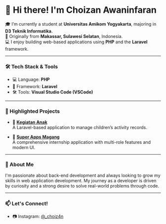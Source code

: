 # 👋 Hi there! I'm Choizan Awaninfaran

🎓 I’m currently a student at **Universitas Amikom Yogyakarta**, majoring in **D3 Teknik Informatika**.  
📍 Originally from **Makassar, Sulawesi Selatan**, Indonesia.  
💻 I enjoy building web-based applications using **PHP** and the **Laravel** framework.  

---

### 🛠️ Tech Stack & Tools
- 💻 Language: **PHP**
- 🔧 Framework: **Laravel**
- 🛠️ Tools: **Visual Studio Code (VSCode)**

---

### 🚀 Highlighted Projects
- 🔗 [**Kegiatan Anak**](https://github.com/anakbangkok/kegiatan-anak)  
  A Laravel-based application to manage children’s activity records.

- 🔗 [**Super Apps Magang**](https://github.com/anakbangkok/super-apps-magang)  
  A comprehensive internship application with multi-role features and modern UI.

---

### 📌 About Me
I'm passionate about back-end development and always looking to grow my skills in web application development. My journey as a developer is driven by curiosity and a strong desire to solve real-world problems through code.

---

### 📫 Let's Connect!
- 📷 Instagram: [@_choiz4n](https://www.instagram.com/_choiz4n/)

<!-- Optional GitHub Stats Section -->
<!-- Uncomment if you want to show GitHub stats -->
<!-- 
### 📈 GitHub Stats
![Choizan's GitHub stats](https://github-readme-stats.vercel.app/api?username=anakbangkok&show_icons=true&theme=radical)
-->

<!-- 
[![GitHub Streak](https://streak-stats.demolab.com/?user=anakbangkok&theme=dark)](https://git.io/streak-stats)
-->
